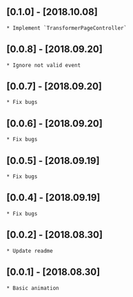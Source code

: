 

## [0.1.0] - [2018.10.08]
    * Implement `TransformerPageController`

## [0.0.8] - [2018.09.20]
    * Ignore not valid event

## [0.0.7] - [2018.09.20]
    * Fix bugs

## [0.0.6] - [2018.09.20]
    * Fix bugs

## [0.0.5] - [2018.09.19]
    * Fix bugs
    
## [0.0.4] - [2018.09.19]
    * Fix bugs
    
## [0.0.2] - [2018.08.30]
    * Update readme

## [0.0.1] - [2018.08.30]
    * Basic animation
    

